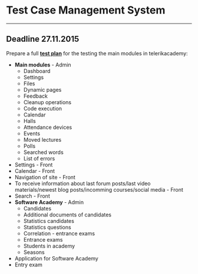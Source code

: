 # Test Case Management System
***
## Deadline 27.11.2015

Prepare a full **[test plan](http://www.computing.dcu.ie/~davids/courses/CA267/ieee829mtp.pdf)** for the testing the main modules in telerikacademy:

* __Main modules__ - Admin
	* Dashboard
	* Settings
	* Files
	* Dynamic pages
	* Feedback
	* Cleanup operations
	* Code execution
	* Calendar
	* Halls
	* Attendance devices
	* Events
	* Moved lectures
	* Polls
	* Searched words
	* List of errors
* Settings - Front
* Calendar - Front
* Navigation of site - Front
* To receive information about last forum posts/last video materials/newest blog posts/incomming courses/social media - Front
* Search - Front
* __Software Academy__ - Admin
	* Candidates
	* Additional documents of candidates
	* Statistics candidates
	* Statistics questions
	* Correlation - entrance exams
	* Entrance exams
	* Students in academy
	* Seasons
* Application for Software Academy
* Entry exam